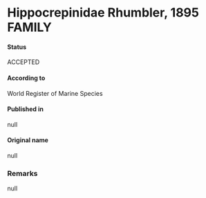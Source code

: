 Hippocrepinidae Rhumbler, 1895 FAMILY
=======

#### Status
ACCEPTED

#### According to
World Register of Marine Species

#### Published in
null

#### Original name
null

### Remarks
null